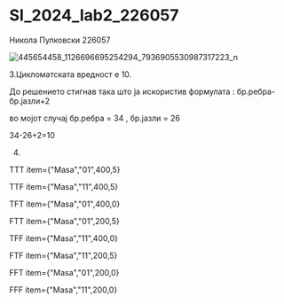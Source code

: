 # SI_2024_lab2_226057

Никола Пулковски 226057

 ![445654458_1126696695254294_7936905530987317223_n](https://github.com/NikolaPulkovski/SI_2024_lab2_226057/assets/139179297/af6cc3e7-a664-4ce2-bdbc-3b5e9799b8ac)

3.Цикломатската вредност е 10.


До решението стигнав така што ја искористив формулата : бр.ребра-бр.јазли+2

во мојот случај бр.ребра = 34 , бр.јазли = 26 

34-26+2=10

4. 
TTT
item={"Masa","01",400,5}

TTF
item={"Masa","11",400,5}

TFT
item={"Masa","01",400,0}

FTT
item={"Masa","01",200,5}

TFF
item={"Masa","11",400,0}

FTF
item={"Masa","11",200,5}

FFT
item={"Masa","01",200,0}

FFF 
item={"Masa","11",200,0}
